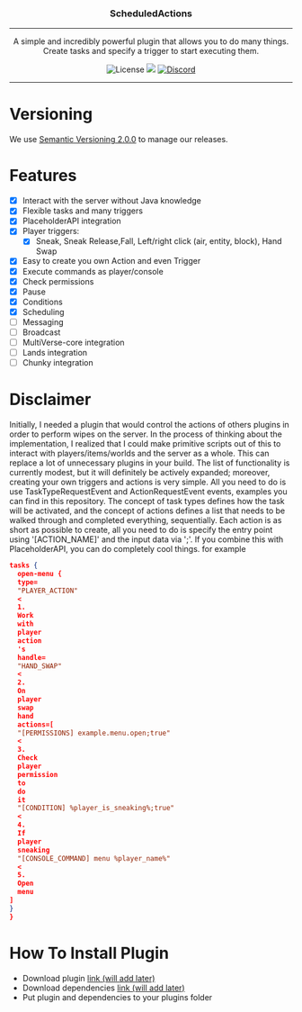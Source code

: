 <p align="center">
<h3 align="center">ScheduledActions</h3>

------

<p align="center">
A simple and incredibly powerful plugin that allows you to do many things.
Create tasks and specify a trigger to start executing them.
</p>

<p align="center">
<img alt="License" src="https://img.shields.io/github/license/CKATEPTb-minecraft/DeluxeActions">
<a href="https://docs.gradle.org/7.5/release-notes.html"><img src="https://img.shields.io/badge/Gradle-7.5-brightgreen.svg?colorB=469C00&logo=gradle"></a>
<a href="https://discord.gg/P7FaqjcATp" target="_blank"><img alt="Discord" src="https://img.shields.io/discord/925686623222505482?label=discord"></a>
</p>

------

# Versioning

We use [Semantic Versioning 2.0.0](https://semver.org/spec/v2.0.0.html) to manage our releases.

# Features

- [X] Interact with the server without Java knowledge
- [X] Flexible tasks and many triggers
- [X] PlaceholderAPI integration
- [X] Player triggers:
  - [X] Sneak, Sneak Release,Fall, Left/right click (air, entity, block), Hand Swap
- [X] Easy to create you own Action and even Trigger
- [X] Execute commands as player/console
- [X] Check permissions
- [X] Pause
- [X] Conditions
- [X] Scheduling
- [ ] Messaging
- [ ] Broadcast
- [ ] MultiVerse-core integration
- [ ] Lands integration
- [ ] Chunky integration

# Disclaimer

Initially, I needed a plugin that would control the actions of others plugins in order to perform wipes on the server.
In the process of thinking about the implementation, I realized that I could make primitive scripts out of this to
interact with players/items/worlds and the server as a whole. This can replace a lot of unnecessary plugins in your
build. The list of functionality is currently modest, but it will definitely be actively expanded; moreover, creating
your own triggers and actions is very simple. All you need to do is use TaskTypeRequestEvent and ActionRequestEvent
events, examples you can find in this repository. The concept of task types defines how the task will be activated, and
the concept of actions defines a list that needs to be walked through and completed everything, sequentially. Each
action is as short as possible to create, all you need to do is specify the entry point using '[ACTION_NAME]' and the
input data via ';'. If you combine this with PlaceholderAPI, you can do completely cool things. for example

```json
tasks {
  open-menu {
  type=
  "PLAYER_ACTION"
  <
  1.
  Work
  with
  player
  action
  's
  handle=
  "HAND_SWAP"
  <
  2.
  On
  player
  swap
  hand
  actions=[
  "[PERMISSIONS] example.menu.open;true"
  <
  3.
  Check
  player
  permission
  to
  do
  it
  "[CONDITION] %player_is_sneaking%;true"
  <
  4.
  If
  player
  sneaking
  "[CONSOLE_COMMAND] menu %player_name%"
  <
  5.
  Open
  menu
]
}
}
```


# How To Install Plugin

* Download plugin [link (will add later)]()
* Download dependencies [link (will add later)]()
* Put plugin and dependencies to your plugins folder
